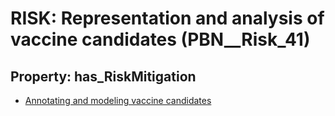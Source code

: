 # RISK: __Representation and analysis of vaccine candidates__ (PBN__Risk_41)

## Property: has_RiskMitigation

* [Annotating and modeling vaccine candidates](PBN__RiskMitigation_58)

